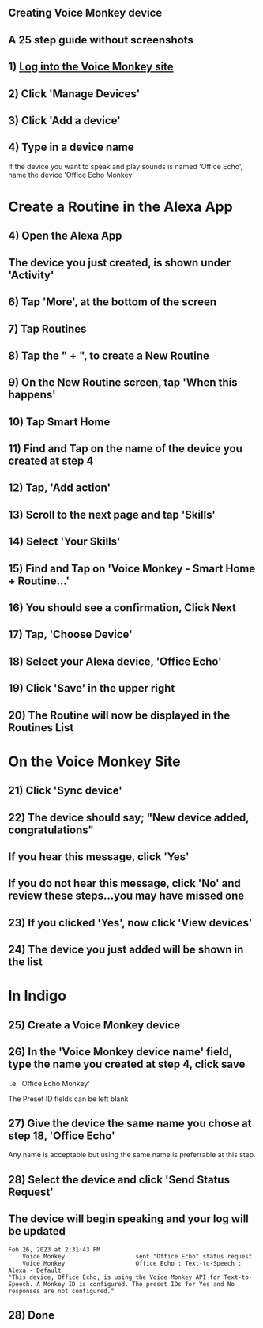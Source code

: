 ## Creating Voice Monkey device

## A 25 step guide without screenshots

## 1) [Log into the Voice Monkey site](https://voicemonkey.io/start) 

## 2) Click 'Manage Devices'

## 3) Click 'Add a device'

## 4) Type in a device name

If the device you want to speak and play sounds is named 'Office Echo', 
name the device 'Office Echo Monkey'

# Create a Routine in the Alexa App

## 4) Open the Alexa App
## The device you just created, is shown under 'Activity'

## 6) Tap 'More', at the bottom of the screen

## 7) Tap Routines

## 8) Tap the " + ", to create a New Routine

## 9) On the New Routine screen, tap 'When this happens'

## 10) Tap Smart Home

## 11) Find and Tap on the name of the device you created at step 4

## 12) Tap, 'Add action'

## 13) Scroll to the next page and tap 'Skills'

## 14) Select 'Your Skills'

## 15) Find and Tap on 'Voice Monkey - Smart Home + Routine...'

## 16) You should see a confirmation, Click Next

## 17) Tap, 'Choose Device'

## 18) Select your Alexa device, 'Office Echo'

## 19) Click 'Save' in the upper right

## 20) The Routine will now be displayed in the Routines List

# On the Voice Monkey Site

## 21) Click 'Sync device'

## 22) The device should say; "New device added, congratulations"
## If you hear this message, click 'Yes'
## If you do not hear this message, click 'No' and review these steps...you may have missed one

## 23) If you clicked 'Yes', now click 'View devices'

## 24) The device you just added will be shown in the list

# In Indigo

## 25) Create a Voice Monkey device

## 26) In the 'Voice Monkey device name' field, type the name you created at step 4, click save

i.e. 'Office Echo Monkey'

The Preset ID fields can be left blank

## 27) Give the device the same name you chose at step 18, 'Office Echo'

Any name is acceptable but using the same name is preferrable at this step.

## 28) Select the device and click 'Send Status Request'

## The device will begin speaking and your log will be updated


    Feb 26, 2023 at 2:31:43 PM
        Voice Monkey                    sent "Office Echo" status request
        Voice Monkey                    Office Echo : Text-to-Speech : Alexa - Default
    "This device, Office Echo, is using the Voice Monkey API for Text-to-Speech. A Monkey ID is configured. The preset IDs for Yes and No responses are not configured."


## 28) Done

